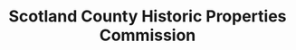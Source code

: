 ---
layout: repo
title: "Scotland County Historic Properties Commission"
id: 5140
permalink: repos/5140/
---